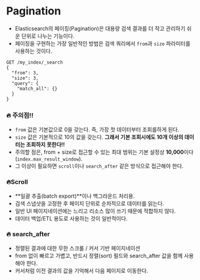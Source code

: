 # Pagination
- Elasticsearch의 페이징(Pagination)은 대용량 검색 결과를 더 작고 관리하기 쉬운 단위로 나누는 기능이다.
- 페이징을 구현하는 가장 일반적인 방법은 검색 쿼리에서 `from`과 `size` 파라미터를 사용하는 것이다.

```
GET /my_index/_search
{
  "from": 3,
  "size": 3,
  "query": {
    "match_all": {}
  }
}
```

### 🔥 주의점!!
- `from` 값은 기본값으로 0을 갖는다. 즉, 가장 첫 데이터부터 조회를하게 된다.
- `size` 값은 기본적으로 10의 값을 갖는다. **그래서 기본 조회시에도 10개 이상의 데이터는 조회하지 못한다!!**
- 주의할 점은, from + size로 접근할 수 있는 최대 범위는 기본 설정상 **10,000**이다(`index.max_result_window`).
- 그 이상이 필요하면 `scroll`이나 `search_after` 같은 방식으로 접근해야 한다.

### 🔥Scroll
- **일괄 추출(batch export)**이나 백그라운드 처리용.
- 검색 스냅샷을 고정한 후 페이지 단위로 순차적으로 데이터를 읽는다.
- 일반 UI 페이지네이션에는 느리고 리소스 많이 쓰기 때문에 적합하지 않다.
- 데이터 백업/ETL 용도로 사용하는 것이 일반적이다.

### 🔥 search_after
- 정렬된 결과에 대한 무한 스크롤 / 커서 기반 페이지네이션
- from 없이 빠르고 가볍고, 반드시 정렬(sort) 필드와 search_after 값을 함께 사용해야 한다.
- 커서처럼 이전 결과의 값을 기억해서 다음 페이지로 이동한다.